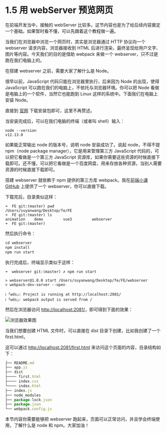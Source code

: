 # 1.5 用 webServer 预览网页

在前端开发当中，接触的 webServer 比较多。这节内容也是为了给后续内容奠定一个基础。如果暂时看不懂，可以先跟着这个教程做一遍。

当我们在浏览器中浏览一个网页时，其实是浏览器通过 HTTP 协议向一个 webserver 请求内容，浏览器接收到 HTML 后进行渲染，最终呈现给用户文字、图片等内容。今天我们的目的是借助 webpack 来做一个 webserver，只不过是跑在我们电脑上的。

在搭建 webserver 之前，需要大家了解什么是 Node。

很早以前，JavaScript 代码只能在浏览器里执行，后来因为 Node 的出现，使得 JavaScript 可以跑在我们的电脑上，不依托与浏览器环境。你可以把 Node 看做是电脑上的一个软件，当然它也能跑到 Linux 这样的系统中。下面我们在电脑上安装 Node。

直接到 [官网](https://nodejs.org/en/) 下载安装包即可，这里不再赘述。

当安装完成后，可以在我们电脑的终端（或者叫 shell）输入：

```shell
node --version
v12.13.0
```

如果能正常输出 node 的版本号，说明 node 安装成功了。说起 node，不得不提 npm（node package manager），它是用来管理第三方 JavaScript 代码的，可以把它看做是一个第三方 JavaScript 资源库，如果你需要这些资源的时候直接下载即可。还不懂，可以把它看做是一个百度网盘，用来存放各种资源，当别人需要资源的时候直接下载即可。

搭建 webserver 就依赖于 npm 提供的第三方库 webpack。我在[前端小课 GitHub](https://github.com/lefex/FE/tree/master/webserver) 上提供了一个 webserver，你可以直接下载。

下载完后，目录类似这样：

```shell
➜  FE git:(master) pwd
/Users/suyanwang/Desktop/fe/FE
➜  FE git:(master) ls
animation    demo         vue3         webserver
➜  FE git:(master)
```

然后执行命令：

```js
cd webserver
npm install
npm run start
```

执行完成后，终端显示类似于这样：

```shell
➜  webserver git:(master) ✗ npm run start

> webserver@1.0.0 start /Users/suyanwang/Desktop/fe/FE/webserver
> webpack-dev-server --open

ℹ ｢wds｣: Project is running at http://localhost:2081/
ℹ ｢wds｣: webpack output is served from /
```

然后在浏览器访问 [http://localhost:2081/](http://localhost:2081/)，即可得到下面的效果：

![浏览器效果图](https://s1.ax1x.com/2020/10/14/0IqsDf.jpg)

当我们想要创建 HTML 文件时，可以直接在 dist 目录下创建，比如我创建了一个 first.html，

这可以通过 [http://localhost:2081/first.html](http://localhost:2081/first.html) 来访问这个页面的内容，目录结构如下：

```js
├── README.md
├── app.js
├── dist
├──── first.html
├──── index.css
└──── index.html
├── index.js
├── node_modules
├── package-lock.json
├── package.json
└── webpack.config.js
```



本节内容你需要能够把 webserver 跑起来，页面可以正常访问，并且学会终端使用，了解什么是 node 和 npm。大家加油！
